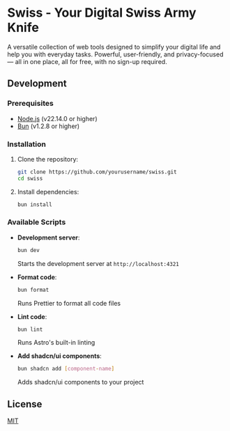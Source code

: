# Swiss - Your Digital Swiss Army Knife

A versatile collection of web tools designed to simplify your digital life and help you with everyday tasks. Powerful, user-friendly, and privacy-focused — all in one place, all for free, with no sign-up required.

## Development

### Prerequisites

- [Node.js](https://nodejs.org) (v22.14.0 or higher)
- [Bun](https://bun.sh) (v1.2.8 or higher)

### Installation

1. Clone the repository:
    ```bash
    git clone https://github.com/yourusername/swiss.git
    cd swiss
    ```
2. Install dependencies:
    ```bash
    bun install
    ```

### Available Scripts

- **Development server**:

    ```bash
    bun dev
    ```

    Starts the development server at `http://localhost:4321`

- **Format code**:

    ```bash
    bun format
    ```

    Runs Prettier to format all code files

- **Lint code**:

    ```bash
    bun lint
    ```

    Runs Astro's built-in linting

- **Add shadcn/ui components**:
    ```bash
    bun shadcn add [component-name]
    ```
    Adds shadcn/ui components to your project

## License

[MIT](LICENSE)

<!--

Lorem Ipsum Generator
JSON to CSV converter
Image Converter
Image Compressor
UUID Generator
Color Converter
Markdown Editor
URL Parser
QR Code Scanner
Regex Tester
Favicon Generator
Meta Tags Generator
Diff Checker
-->
